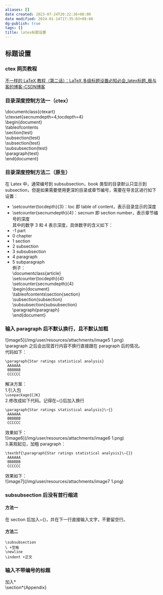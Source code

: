 ```yaml
---
aliases: []
date created: 2023-07-24T20:22:36+08:00
date modified: 2024-01-14T17:35:03+08:00
dg-publish: true
tags: []
title: latex标题设置
---
```


## 标题设置
### ctex 网页教程
[不一样的 LaTeX 教程（第二话）：LaTeX 多级标题设置必知必会_latex标题_极与客的博客-CSDN博客](https://blog.csdn.net/eThreeJIAN/article/details/122795654)
### 目录深度控制方法一（ctex）
\documentclass{ctexart}  
\ctexset{secnumdepth=4,tocdepth=4}  
\begin{document}  
\tableofcontents  
\section{test}  
\subsection{test}  
\subsection{test}  
\subsubsection{test}  
\paragraph{test}  
\end{document}
### 目录深度控制方法二（原生）
在 Latex 中，通常编号到 subsubsection，book 类型的目录默认只显示到 subsection，但是如果需要使用更深的目录或章节编号，需要在导言区进行如下设置：
- \setcounter{tocdepth}{3}：toc 即 table of content，表示目录显示的深度
- \setcounter{secnumdepth}{4}：secnum 即 section number，表示章节编号的深度  
其中的数字 3 和 4 表示深度，具体数字的含义如下：
- -1 part
- 0 chapter
- 1 section
- 2 subsection
- 3 subsubsection
- 4 paragraph
- 5 subparagraph  
例子：  
\documentclass{article}  
\setcounter{tocdepth}{4}  
\setcounter{secnumdepth}{4}  
\begin{document}  
\tableofcontents\section{section}  
\subsection{subsection}  
\subsubsection{subsubsection}  
\paragraph{paragraph}  
\end{document}
### 输入 paragraph 后不默认换行，且不默认加粗 
![image5](/img/user/resources/attachments/image5 1.png)  
\paragraph 之后会出现首行内容不换行直接跟在 paragraph 后的情况。  
代码如下：

```
\paragraph{Star ratings statistical analysis}  
 AAAAAA  
 BBBBBB  
 CCCCCC  
```
解决方案：  
1.引入包  
`\usepackage{CJK}  `  
2.修改成如下代码。记得在\~{}后加入换行  
```
\paragraph{Star ratings statistical analysis}\~{}  
 AAAAAA  
 BBBBBB  
 CCCCCC  
```
效果如下：  
![image6](/img/user/resources/attachments/image6 1.png)  
3.美观起见，加粗 paragraph：  
```
\textbf{\paragraph{Star ratings statistical analysis}\~{}}  
 AAAAAA  
 BBBBBB  
 CCCCCC  
```
效果如下：  
![image7](/img/user/resources/attachments/image7 1.png)
### subsubsection 后没有首行缩进
#### 方法一
在 section 后加入~{}，并在下一行直接输入文字，不要留空行。
#### 方法二
```
\subsubsection
\ +空格
\newline
\indent +正文

```
### 输入不带编号的标题
加入\*  
\section\*{Appendix}